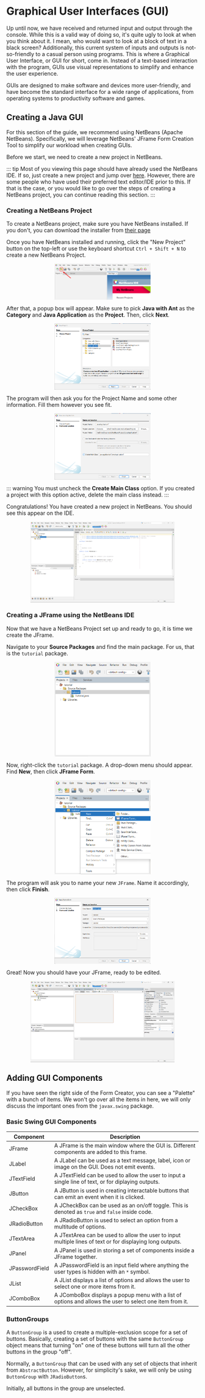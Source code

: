 # Graphical User Interfaces (GUI)

Up until now, we have received and returned input and output through the console. While this is a valid way of doing so, it's quite ugly to look at when you think about it. I mean, who would want to look at a block of text in a black screen? Additionally, this current system of inputs and outputs is not-so-friendly to a casual person using programs. This is where a Graphical User Interface, or GUI for short, come in. Instead of a text-based interaction with the program, GUIs use visual representations to simplify and enhance the user experience.

GUIs are designed to make software and devices more user-friendly, and have become the standard interface for a wide range of applications, from operating systems to productivity software and games.

## Creating a Java GUI

For this section of the guide, we recommend using NetBeans (Apache NetBeans). Specifically, we will leverage NetBeans' JFrame Form Creation Tool to simplify our workload when creating GUIs.

Before we start, we need to create a new project in NetBeans.

::: tip
Most of you viewing this page should have already used the NetBeans IDE. If so, just create a new project and jump over [here](#creating-a-jframe-using-the-netbeans-ide). However, there are some people who have used their preferred text editor/IDE prior to this. If that is the case, or you would like to go over the steps of creating a NetBeans project, you can continue reading this section.
:::

### Creating a NetBeans Project

To create a NetBeans project, make sure you have NetBeans installed. If you don't, you can download the installer from [their page](https://netbeans.apache.org/front/main/download/)

Once you have NetBeans installed and running, click the "New Project" button on the top-left or use the keyboard shortcut `Ctrl + Shift + N` to create a new NetBeans Project.

<img src="./media/netbeans_proj_step1.png" class="center x50">

After that, a popup box will appear. Make sure to pick **Java with Ant** as the **Category** and **Java Application** as the **Project**. Then, click **Next**.

<img src="./media/netbeans_proj_step2.png" class="center x50">

The program will then ask you for the Project Name and some other information. Fill them however you see fit. 

<img src="./media/netbeans_proj_step3.png" class="center x50">

::: warning
You must uncheck the **Create Main Class** option. If you created a project with this option active, delete the main class instead.
:::

Congratulations! You have created a new project in NetBeans. You should see this appear on the IDE.

<img src="./media/netbeans_proj_step4.png" class="center x75">

### Creating a JFrame using the NetBeans IDE

Now that we have a NetBeans Project set up and ready to go, it is time we create the JFrame.

Navigate to your **Source Packages** and find the main package. For us, that is the `tutorial` package. 

<img src="./media/netbeans_jframe_step1.png" class="center x50">

Now, right-click the `tutorial` package. A drop-down menu should appear. Find **New**, then click **JFrame Form**.

<img src="./media/netbeans_jframe_step2.png" class="center x50">

The program will ask you to name your new `JFrame`. Name it accordingly, then click **Finish**.

<img src="./media/netbeans_jframe_step3.png" class="center x50">

Great! Now you should have your JFrame, ready to be edited.

<img src="./media/netbeans_jframe_step4.png" class="center x75">

## Adding GUI Components

If you have seen the right side of the Form Creator, you can see a "Palette" with a bunch of items. We won't go over all the items in here, we will only discuss the important ones from the `javax.swing` package.

### Basic Swing GUI Components

|    Component    |                                               Description                                                 |
|-----------------|-----------------------------------------------------------------------------------------------------------|
| JFrame          | A JFrame is the main window where the GUI is. Different components are added to this frame.               |
| JLabel          | A JLabel can be used as a text message, label, icon or image on the GUI. Does not emit events.            |
| JTextField      | A JTextField can be used to allow the user to input a single line of text, or for diplaying outputs.      |
| JButton         | A JButton is used in creating interactable buttons that can emit an event when it is clicked.             |
| JCheckBox       | A JCheckBox can be used as an on/off toggle. This is denoted as `true` and `false` inside code.           |
| JRadioButton    | A JRadioButton is used to select an option from a multitude of options.                                   |
| JTextArea       | A JTextArea can be used to allow the user to input multiple lines of text or for displaying long outputs. |
| JPanel          | A JPanel is used in storing a set of components inside a JFrame together.                                 |
| JPasswordField  | A JPasswordField is an input field where anything the user types is hidden with an `*` symbol.            |
| JList           | A JList displays a list of options and allows the user to select one or more items from it.               |
| JComboBox       | A JComboBox displays a popup menu with a list of options and allows the user to select one item from it.  |

### ButtonGroups

A `ButtonGroup` is a used to create a multiple-exclusion scope for a set of buttons. Basically, creating a set of buttons with the same `ButtonGroup` object means that turning "on" one of these buttons will turn all the other buttons in the group "off".

Normally, a `ButtonGroup` that can be used with any set of objects that inherit from `AbstractButton`. However, for simplicity's sake, we will only be using `ButtonGroup` with `JRadioButton`s.

Initially, all buttons in the group are unselected.

<style>
	.center {
		display: block; 
		margin-left: auto; 
		margin-right: auto;
	}

	.x50 {
		height: 50%;
		width: 50%
	} 

	.x75 {
		height: 75%;
		width: 75%
	} 
</style>